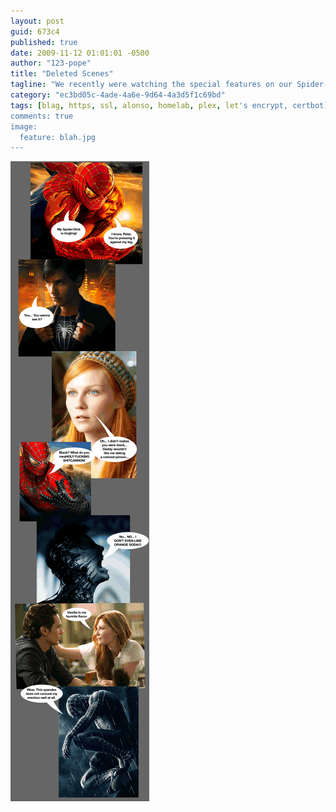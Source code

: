 ```yaml
---
layout: post
guid: 673c4
published: true
date: 2009-11-12 01:01:01 -0500
author: "123-pope"
title: "Deleted Scenes"
tagline: "We recently were watching the special features on our Spider-Man DVD and wanted to share with you all a few important deleted scenes that we think should never have been removed in the first place. They really add to the feel of the film."
category: "ec3bd05c-4ade-4a6e-9d64-4a3d5f1c69bd"
tags: [blag, https, ssl, alonso, homelab, plex, let's encrypt, certbot]
comments: true
image:
  feature: blah.jpg
---
```


![](/assets/img/lol/deletedscenes.png "PETER! I'll name it Peter! Wait I think that's taken.")